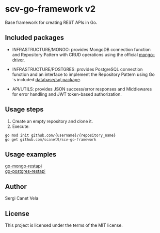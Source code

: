 # scv-go-framework v2

Base framework for creating REST APIs in Go.

## Included packages
- INFRASTRUCTURE/MONGO: provides MongoDB connection function and Repository Pattern with CRUD operations using the official [mongo-driver](https://github.com/mongodb/mongo-go-driver).
- INFRASTRUCTURE/POSTGRES: provides PostgreSQL connection function and an interface to implement the Repository Pattern using Go´s included [database/sql package](http://go-database-sql.org).

- API/UTILS: provides JSON success/error responses and Middlewares for error handling and JWT token-based authorization.

## Usage steps
1. Create an empty repository and clone it.
2. Execute:
```
go mod init github.com/{username}/{repository_name}
go get github.com/scanet9/scv-go-framework 
```

## Usage examples
[go-mongo-restapi](https://github.com/sergicanet9/go-mongo-restapi)
<br />
[go-postgres-restapi](https://github.com/sergicanet9/go-postgres-restapi)

## Author
Sergi Canet Vela

## License
This project is licensed under the terms of the MIT license.
